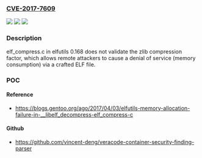 ### [CVE-2017-7609](https://cve.mitre.org/cgi-bin/cvename.cgi?name=CVE-2017-7609)
![](https://img.shields.io/static/v1?label=Product&message=n%2Fa&color=blue)
![](https://img.shields.io/static/v1?label=Version&message=n%2Fa&color=blue)
![](https://img.shields.io/static/v1?label=Vulnerability&message=n%2Fa&color=brighgreen)

### Description

elf_compress.c in elfutils 0.168 does not validate the zlib compression factor, which allows remote attackers to cause a denial of service (memory consumption) via a crafted ELF file.

### POC

#### Reference
- https://blogs.gentoo.org/ago/2017/04/03/elfutils-memory-allocation-failure-in-__libelf_decompress-elf_compress-c

#### Github
- https://github.com/vincent-deng/veracode-container-security-finding-parser

